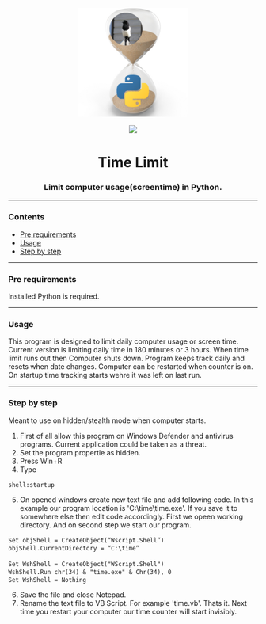 <p align="center"><img src="hour py.png" width="220px"></p>

<p align="center"><img src="pic/screenshot.gif" width="500px"></p>

<h1 align="center">
    <strong>Time Limit</strong>
</h1>
<h3 align="center">
    <p>Limit computer usage(screentime) in Python.</p>
</h3>

<hr>

### Contents
- [Pre requirements](#pre-requirements)
- [Usage](#usage)
- [Step by step](#step-by-step)

<hr>

### Pre requirements

Installed Python is required.

<hr>

### Usage

This program is designed to limit daily computer usage or screen time.
Current version is limiting daily time in 180 minutes or 3 hours.
When time limit runs out then Computer shuts down.
Program keeps track daily and resets when date changes.
Computer can be restarted when counter is on. On startup time tracking starts wehre it was left on last run.

<hr>

### Step by step

Meant to use on hidden/stealth mode when computer starts.

1. First of all allow this program on Windows Defender and antivirus programs. Current application could be taken as a threat.
2. Set the program propertie as hidden.
3. Press Win+R
4. Type 

```
shell:startup
```

5. On opened windows create new text file and add following code.
In this example our program location is 'C:\time\time.exe'.
If you save it to somewhere else then edit code accordingly.
First we opeen working directory. And on second step we start our program.

```
Set objShell = CreateObject(“Wscript.Shell”)
objShell.CurrentDirectory = “C:\time”

Set WshShell = CreateObject("WScript.Shell") 
WshShell.Run chr(34) & "time.exe" & Chr(34), 0
Set WshShell = Nothing
```
6. Save the file and close Notepad.
7. Rename the text file to VB Script. For example 'time.vb'. Thats it. Next time you restart your computer our time counter will start invisibly.
